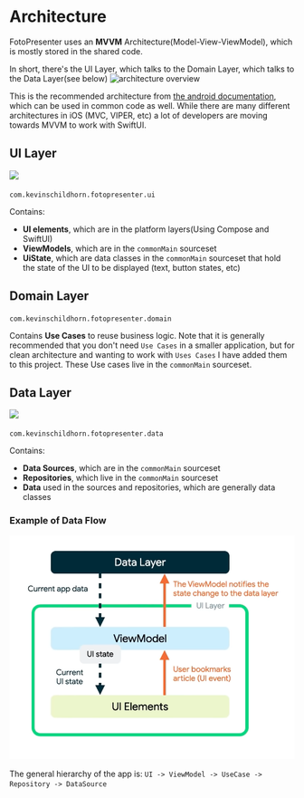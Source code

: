 # Architecture

FotoPresenter uses an **MVVM** Architecture(Model-View-ViewModel), which is mostly stored in the shared code.

In short, there's the UI Layer, which talks to the Domain Layer, which talks to the Data Layer(see below)
![architecture overview](https://developer.android.com/static/topic/libraries/architecture/images/mad-arch-overview.png)

This is the recommended architecture from [the android documentation](https://developer.android.com/topic/architecture), which can be used in common code as well. While there are many different architectures in iOS (MVC, VIPER, etc) a lot of developers are moving towards MVVM to work with SwiftUI.

## UI Layer
![](https://developer.android.com/static/topic/libraries/architecture/images/mad-arch-overview-ui.png)

`com.kevinschildhorn.fotopresenter.ui`

Contains:
* **UI elements**, which are in the platform layers(Using Compose and SwiftUI)
* **ViewModels**, which are in the `commonMain` sourceset
* **UiState**, which are data classes in the `commonMain` sourceset that hold the state of the UI to be displayed (text, button states, etc)

## Domain Layer

`com.kevinschildhorn.fotopresenter.domain`

Contains **Use Cases** to reuse business logic. Note that it is generally recommended that you don't need `Use Cases` in a smaller application, but for clean architecture and wanting to work with `Uses Cases` I have added them to this project. These Use cases live in the `commonMain` sourceset.

## Data Layer
<img src="https://developer.android.com/static/topic/libraries/architecture/images/mad-arch-overview-data.png" width="200">

`com.kevinschildhorn.fotopresenter.data`

Contains:
* **Data Sources**, which are in the `commonMain` sourceset
* **Repositories**, which live in the `commonMain` sourceset
* **Data** used in the sources and repositories, which are generally data classes

### Example of Data Flow
![AndroidArchitecture](photos/android_architecture.png)

The general hierarchy of the app is:
`UI -> ViewModel -> UseCase -> Repository -> DataSource`
